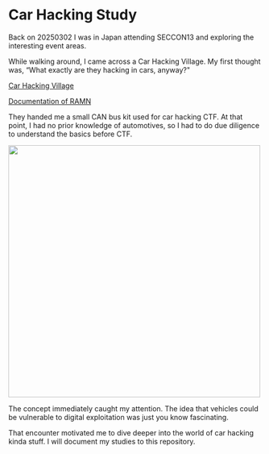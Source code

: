 #  Car Hacking Study

Back on 20250302 I was in Japan attending SECCON13 and exploring the interesting event areas.

While walking around, I came across a Car Hacking Village. My first thought was, “What exactly are they hacking in cars, anyway?"

[Car Hacking Village](https://www.carhackingvillage.com/)

[Documentation of RAMN](https://ramn.readthedocs.io/en/latest/index.html)

They handed me a small CAN bus kit used for car hacking CTF. At that point, I had no prior knowledge of automotives, so I had to do due diligence to understand the basics before CTF.

<img src="images/canbus_RAMN.png" width="500">

The concept immediately caught my attention. The idea that vehicles could be vulnerable to digital exploitation was just you know fascinating. 

That encounter motivated me to dive deeper into the world of car hacking kinda stuff. I will document my studies to this repository.
